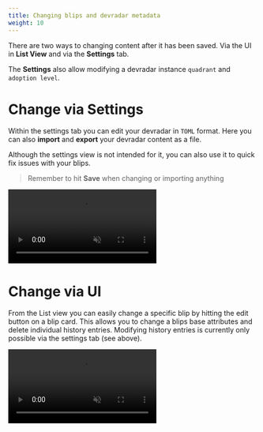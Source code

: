 ```yaml
---
title: Changing blips and devradar metadata
weight: 10
---
```


There are two ways to changing content after it has been saved.
Via the UI in **List View** and via the **Settings** tab.

The **Settings** also allow modifying a devradar instance `quadrant` and `adoption level`.

# Change via Settings

Within the settings tab you can edit your devradar in `TOML` format.
Here you can also **import** and **export** your devradar content as a file.

Although the settings view is not intended for it, you can also use it to quick fix issues with your blips.

> Remember to hit **Save** when changing or importing anything

<video controls autoplay loop muted>
    <source src="/videos/settings.webm" type="video/webm">
    Sorry, your browser doesn't support embedded videos.
</video>

# Change via UI

From the List view you can easily change a specific blip by hitting the edit button on a blip card.
This allows you to change a blips base attributes and delete individual history entries.
Modifying history entries is currently only possible via the settings tab (see above).

<video controls autoplay loop muted>
    <source src="/videos/edit.webm" type="video/webm">
    Sorry, your browser doesn't support embedded videos.
</video>
